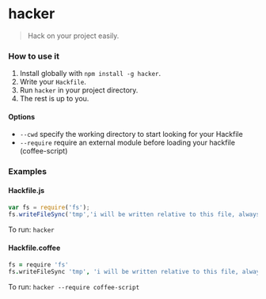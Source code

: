 # hacker
> Hack on your project easily.

### How to use it

1. Install globally with `npm install -g hacker`.
2. Write your `Hackfile`.
3. Run `hacker` in your project directory.
4. The rest is up to you.

#### Options
- `--cwd` specify the working directory to start looking for your Hackfile
- `--require` require an external module before loading your hackfile (coffee-script)

### Examples

#### Hackfile.js
```js
var fs = require('fs');
fs.writeFileSync('tmp','i will be written relative to this file, always.');
```
To run:
`hacker`

#### Hackfile.coffee
```coffeescript
fs = require 'fs'
fs.writeFileSync 'tmp', 'i will be written relative to this file, always.'
```
To run:
`hacker --require coffee-script`
